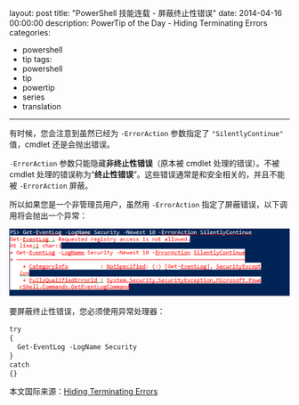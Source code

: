 layout: post
title: "PowerShell 技能连载 - 屏蔽终止性错误"
date: 2014-04-16 00:00:00
description: PowerTip of the Day - Hiding Terminating Errors
categories:
- powershell
- tip
tags:
- powershell
- tip
- powertip
- series
- translation
---
有时候，您会注意到虽然已经为 `-ErrorAction` 参数指定了 `"SilentlyContinue"` 值，cmdlet 还是会抛出错误。

`-ErrorAction` 参数只能隐藏**非终止性错误**（原本被 cmdlet 处理的错误）。不被 cmdlet 处理的错误称为“**终止性错误**”。这些错误通常是和安全相关的，并且不能被 `-ErrorAction` 屏蔽。

所以如果您是一个非管理员用户，虽然用 `-ErrorAction` 指定了屏蔽错误，以下调用将会抛出一个异常：

![](/img/2014-04-16-hiding-terminating-errors-001.png)

要屏蔽终止性错误，您必须使用异常处理器：

    try
    {
      Get-EventLog -LogName Security 
    }
    catch
    {} 

<!--more-->
本文国际来源：[Hiding Terminating Errors](http://community.idera.com/powershell/powertips/b/tips/posts/hiding-terminating-errors)
